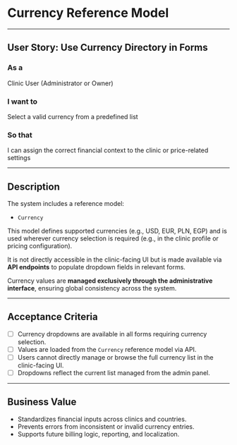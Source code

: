 # Currency Reference Model

---

## User Story: Use Currency Directory in Forms

### As a
Clinic User (Administrator or Owner)

### I want to
Select a valid currency from a predefined list

### So that
I can assign the correct financial context to the clinic or price-related settings

---

## Description

The system includes a reference model:
- `Currency`

This model defines supported currencies (e.g., USD, EUR, PLN, EGP) and is used wherever currency selection is required (e.g., in the clinic profile or pricing configuration).

It is not directly accessible in the clinic-facing UI but is made available via **API endpoints** to populate dropdown fields in relevant forms.

Currency values are **managed exclusively through the administrative interface**, ensuring global consistency across the system.

---

## Acceptance Criteria

- [ ] Currency dropdowns are available in all forms requiring currency selection.
- [ ] Values are loaded from the `Currency` reference model via API.
- [ ] Users cannot directly manage or browse the full currency list in the clinic-facing UI.
- [ ] Dropdowns reflect the current list managed from the admin panel.

---

## Business Value

- Standardizes financial inputs across clinics and countries.
- Prevents errors from inconsistent or invalid currency entries.
- Supports future billing logic, reporting, and localization.